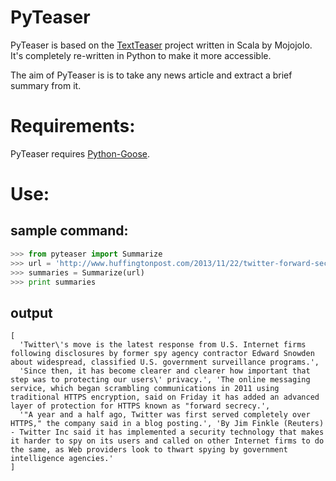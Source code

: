 PyTeaser
========

PyTeaser is based on the [TextTeaser](https://github.com/MojoJolo/textteaser) project written in Scala by Mojojolo. It's completely re-written in Python
to make it more accessible.

The aim of PyTeaser is is to take any news article and extract a brief summary from it.


# Requirements:

PyTeaser requires [Python-Goose](https://github.com/grangier/python-goose).

# Use:
## sample command:
```Python
>>> from pyteaser import Summarize
>>> url = 'http://www.huffingtonpost.com/2013/11/22/twitter-forward-secrecy_n_4326599.html'
>>> summaries = Summarize(url)
>>> print summaries

```

## output
```
[
  'Twitter\'s move is the latest response from U.S. Internet firms following disclosures by former spy agency contractor Edward Snowden about widespread, classified U.S. government surveillance programs.', 
  'Since then, it has become clearer and clearer how important that step was to protecting our users\' privacy.', 'The online messaging service, which began scrambling communications in 2011 using traditional HTTPS encryption, said on Friday it has added an advanced layer of protection for HTTPS known as "forward secrecy.', 
  '"A year and a half ago, Twitter was first served completely over HTTPS," the company said in a blog posting.', 'By Jim Finkle (Reuters) - Twitter Inc said it has implemented a security technology that makes it harder to spy on its users and called on other Internet firms to do the same, as Web providers look to thwart spying by government intelligence agencies.'
]

```
